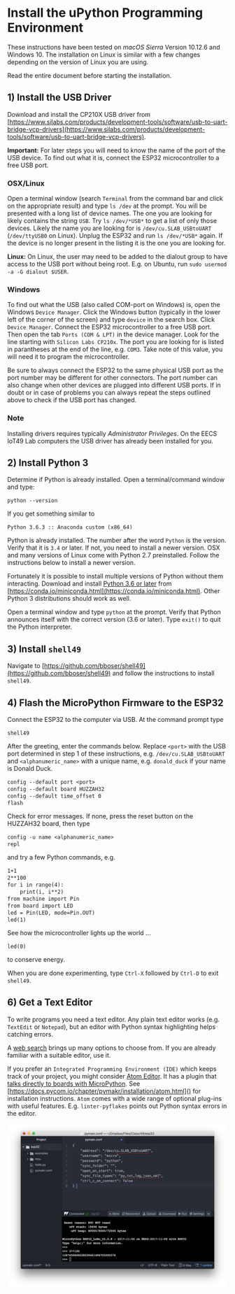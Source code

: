 # Install the uPython Programming Environment

These instructions have been tested on *macOS Sierra* Version 10.12.6 and Windows 10. The installation on Linux is similar with a few changes depending on the version of Linux you are using.

Read the entire document before starting the installation.

## 1) Install the USB Driver

Download and install the CP210X USB driver from [https://www.silabs.com/products/development-tools/software/usb-to-uart-bridge-vcp-drivers](https://www.silabs.com/products/development-tools/software/usb-to-uart-bridge-vcp-drivers).

**Important:** For later steps you will need to know the name of the port of the USB device. To find out what it is, connect the ESP32 microcontroller to a free USB port.

### OSX/Linux

Open a terminal window (search `Terminal` from the command bar and click on the appropriate result) and type `ls /dev` at the prompt. You will be presented with a long list of device names. The one you are looking for likely contains the string `USB`. Try `ls /dev/*USB*` to get a list of only those devices. Likely the name you are looking for is `/dev/cu.SLAB_USBtoUART` (`/dev/ttyUSB0` on Linux). Unplug the ESP32 and run `ls /dev/*USB*` again. If the device is no longer present in the listing it is the one you are looking for.

**Linux:** On Linux, the user may need to be added to the dialout group to have access to the USB port without being root. E.g. on Ubuntu, run `sudo usermod -a -G dialout $USER`.

### Windows

To find out what the USB (also called COM-port on Windows) is, open the Windows `Device Manager`. Click the Windows button (typically in the lower left of the corner of the screen) and type `device` in the search box. Click `Device Manager`. Connect the ESP32 microcontroller to a free USB port. Then open the tab `Ports (COM & LPT)` in the device manager. Look for the line starting with `Silicon Labs CP210x`. The port you are looking for is listed in parantheses at the end of the line, e.g. `COM3`. Take note of this value, you will need it to program the microcontroller.

Be sure to always connect the ESP32 to the same physical USB port as the port number may be different for other connectors. The port number can also change when other devices are plugged into different USB ports. If in doubt or in case of problems you can always repeat the steps outlined above to check if the USB port has changed.

### Note

Installing drivers requires typically *Administrator Privileges*. On the EECS IoT49 Lab computers the USB driver has already been installed for you.


## 2) Install Python 3

Determine if Python is already installed. Open a terminal/command window and type:

```
python --version
```

If you get something similar to

```
Python 3.6.3 :: Anaconda custom (x86_64)
```

Python is already installed. The number after the word `Python` is the version. Verify that it is `3.4` or later. If not, you need to install a newer version. OSX and many versions of Linux come with Python 2.7 preinstalled. Follow the instructions below to install a newer version.

Fortunately it is possible to install multiple versions of Python without them interacting. Download and install [Python 3.6 or later](https://conda.io/miniconda.html) from [https://conda.io/miniconda.html](https://conda.io/miniconda.html). Other Python 3 distributions should work as well.

Open a terminal window and type `python` at the prompt. Verify that Python announces itself with the correct version (3.6 or later). Type `exit()` to quit the Python interpreter.

## 3) Install `shell49`

Navigate to [https://github.com/bboser/shell49](https://github.com/bboser/shell49) and follow the instructions to install `shell49`.

## 4) Flash the MicroPython Firmware to the ESP32

Connect the ESP32 to the computer via USB. At the command prompt type

```
shell49
```

After the greeting, enter the commands below. Replace `<port>` with the USB port determined in step 1 of these instructions, e.g. `/dev/cu.SLAB_USBtoUART` and `<alphanumeric_name>` with a unique name, e.g. `donald_duck` if your name is Donald Duck.

```
config --default port <port>
config --default board HUZZAH32
config --default time_offset 0
flash
```

Check for error messages. If none, press the reset button on the HUZZAH32 board, then type

```
config -u name <alphanumeric_name>
repl
```

and try a few Python commands, e.g.

```
1+1
2**100
for i in range(4):
    print(i, i**2)
from machine import Pin
from board import LED
led = Pin(LED, mode=Pin.OUT)
led(1)
```

See how the microcontroller lights up the world ...

```
led(0)
```

to conserve energy.

When you are done experimenting, type `Ctrl-X` followed by `Ctrl-D` to exit `shell49`.

## 6) Get a Text Editor

To write programs you need a text editor. Any plain text editor works (e.g. `TextEdit` or `Notepad`), but an editor with Python syntax highlighting helps catching errors.

A [web search](https://wiki.python.org/moin/PythonEditors) brings up many options to choose from. If you are already familiar with a suitable editor, use it.

If you prefer an ```Integrated Programming Environment (IDE)``` which  keeps track of your project, you might consider [Atom Editor](https://atom.io). It has a plugin that [talks directly to boards with MicroPython](atom_ide.md). See [https://docs.pycom.io/chapter/pymakr/installation/atom.html]() for installation instructions. `Atom` comes with a wide range of optional plug-ins with useful features. E.g. `linter-pyflakes` points out Python syntax errors in the editor.

![Atom IDE Screenshot](atom_cuSLAB.png)

